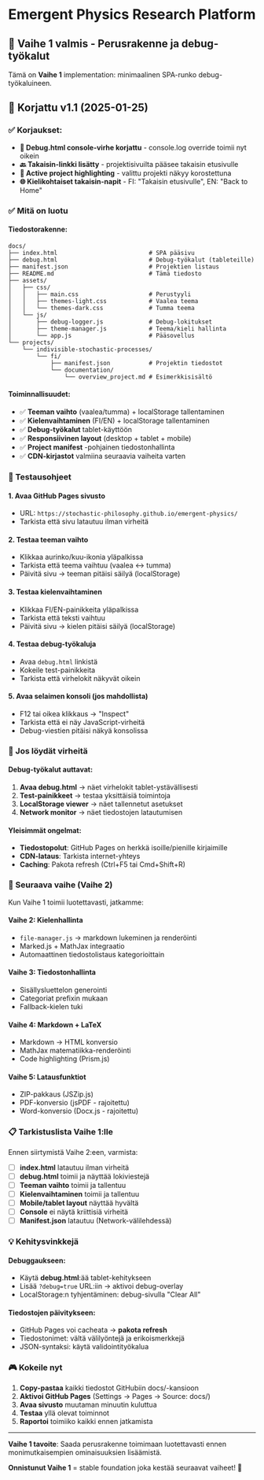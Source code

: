 # Emergent Physics Research Platform

## 🎯 Vaihe 1 valmis - Perusrakenne ja debug-työkalut

Tämä on **Vaihe 1** implementation: minimaalinen SPA-runko debug-työkaluineen.

## 🔧 Korjattu v1.1 (2025-01-25)

### ✅ Korjaukset:
- **🐛 Debug.html console-virhe korjattu** - console.log override toimii nyt oikein
- **🔙 Takaisin-linkki lisätty** - projektisivuilta pääsee takaisin etusivulle
- **📱 Active project highlighting** - valittu projekti näkyy korostettuna
- **🌐 Kielikohtaiset takaisin-napit** - FI: "Takaisin etusivulle", EN: "Back to Home"

### ✅ Mitä on luotu

#### Tiedostorakenne:
```
docs/
├── index.html                          # SPA pääsivu
├── debug.html                          # Debug-työkalut (tableteille)
├── manifest.json                       # Projektien listaus
├── README.md                           # Tämä tiedosto
├── assets/
│   ├── css/
│   │   ├── main.css                    # Perustyyli
│   │   ├── themes-light.css            # Vaalea teema
│   │   └── themes-dark.css             # Tumma teema
│   └── js/
│       ├── debug-logger.js             # Debug-lokitukset
│       ├── theme-manager.js            # Teema/kieli hallinta
│       └── app.js                      # Pääsovellus
└── projects/
    └── indivisible-stochastic-processes/
        └── fi/
            ├── manifest.json           # Projektin tiedostot
            └── documentation/
                └── overview_project.md # Esimerkkisisältö
```

#### Toiminnallisuudet:
- ✅ **Teeman vaihto** (vaalea/tumma) + localStorage tallentaminen
- ✅ **Kielenvaihtaminen** (FI/EN) + localStorage tallentaminen  
- ✅ **Debug-työkalut** tablet-käyttöön
- ✅ **Responsiivinen layout** (desktop + tablet + mobile)
- ✅ **Project manifest** -pohjainen tiedostonhallinta
- ✅ **CDN-kirjastot** valmiina seuraavia vaiheita varten

### 🧪 Testausohjeet

#### 1. Avaa GitHub Pages sivusto
- URL: `https://stochastic-philosophy.github.io/emergent-physics/`
- Tarkista että sivu latautuu ilman virheitä

#### 2. Testaa teeman vaihto
- Klikkaa aurinko/kuu-ikonia yläpalkissa
- Tarkista että teema vaihtuu (vaalea ↔ tumma)
- Päivitä sivu → teeman pitäisi säilyä (localStorage)

#### 3. Testaa kielenvaihtaminen  
- Klikkaa FI/EN-painikkeita yläpalkissa
- Tarkista että teksti vaihtuu
- Päivitä sivu → kielen pitäisi säilyä (localStorage)

#### 4. Testaa debug-työkaluja
- Avaa `debug.html` linkistä
- Kokeile test-painikkeita
- Tarkista että virhelokit näkyvät oikein

#### 5. Avaa selaimen konsoli (jos mahdollista)
- F12 tai oikea klikkaus → "Inspect"
- Tarkista että ei näy JavaScript-virheitä
- Debug-viestien pitäisi näkyä konsolissa

### 🐛 Jos löydät virheitä

#### Debug-työkalut auttavat:
1. **Avaa debug.html** → näet virhelokit tablet-ystävällisesti
2. **Test-painikkeet** → testaa yksittäisiä toimintoja
3. **LocalStorage viewer** → näet tallennetut asetukset
4. **Network monitor** → näet tiedostojen latautumisen

#### Yleisimmät ongelmat:
- **Tiedostopolut**: GitHub Pages on herkkä isoille/pienille kirjaimille
- **CDN-lataus**: Tarkista internet-yhteys
- **Caching**: Pakota refresh (Ctrl+F5 tai Cmd+Shift+R)

### 🚀 Seuraava vaihe (Vaihe 2)

Kun Vaihe 1 toimii luotettavasti, jatkamme:

#### Vaihe 2: Kielenhallinta
- `file-manager.js` → markdown lukeminen ja renderöinti  
- Marked.js + MathJax integraatio
- Automaattinen tiedostolistaus kategorioittain

#### Vaihe 3: Tiedostonhallinta
- Sisällysluettelon generointi
- Categoriat prefixin mukaan
- Fallback-kielen tuki

#### Vaihe 4: Markdown + LaTeX
- Markdown → HTML konversio
- MathJax matematiikka-renderöinti
- Code highlighting (Prism.js)

#### Vaihe 5: Latausfunktiot  
- ZIP-pakkaus (JSZip.js)
- PDF-konversio (jsPDF - rajoitettu)
- Word-konversio (Docx.js - rajoitettu)

### 📋 Tarkistuslista Vaihe 1:lle

Ennen siirtymistä Vaihe 2:een, varmista:

- [ ] **index.html** latautuu ilman virheitä
- [ ] **debug.html** toimii ja näyttää lokiviestejä  
- [ ] **Teeman vaihto** toimii ja tallentuu
- [ ] **Kielenvaihtaminen** toimii ja tallentuu
- [ ] **Mobile/tablet layout** näyttää hyvältä
- [ ] **Console** ei näytä kriittisiä virheitä
- [ ] **Manifest.json** latautuu (Network-välilehdessä)

### 💡 Kehitysvinkkejä

#### Debuggaukseen:
- Käytä **debug.html**:ää tablet-kehitykseen
- Lisää `?debug=true` URL:iin → aktivoi debug-overlay
- LocalStorage:n tyhjentäminen: debug-sivulla "Clear All"

#### Tiedostojen päivitykseen:
- GitHub Pages voi cacheata → **pakota refresh**
- Tiedostonimet: vältä välilyöntejä ja erikoismerkkejä
- JSON-syntaksi: käytä validointityökalua

### 🎮 Kokeile nyt

1. **Copy-pastaa** kaikki tiedostot GitHubiin docs/-kansioon  
2. **Aktivoi GitHub Pages** (Settings → Pages → Source: docs/)
3. **Avaa sivusto** muutaman minuutin kuluttua
4. **Testaa** yllä olevat toiminnot
5. **Raportoi** toimiiko kaikki ennen jatkamista

---

**Vaihe 1 tavoite**: Saada perusrakenne toimimaan luotettavasti ennen monimutkaisempien ominaisuuksien lisäämistä.

**Onnistunut Vaihe 1** = stable foundation joka kestää seuraavat vaiheet! 🚀
